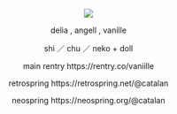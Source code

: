 <p align="center"><img src="https://files.catbox.moe/qpivdd.png"> </p>

<p align="center"> delia , angell , vanille </p>

<p align="center"> shi ／ chu ／ neko + doll </p>

<p align="center"> 
main rentry 
https://rentry.co/vaniille 
</p> 

<p align="center"> 
retrospring 
https://retrospring.net/@catalan </p>
  
<p align="center"> 
neospring 
https://neospring.org/@catalan </p> 
